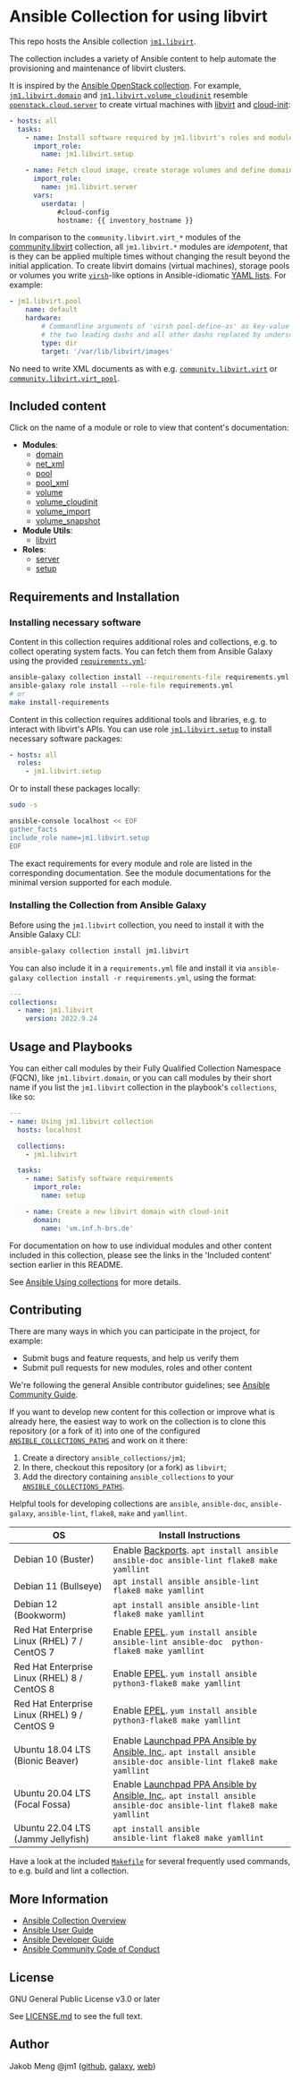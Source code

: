 # Ansible Collection for using libvirt

This repo hosts the Ansible collection [`jm1.libvirt`](https://galaxy.ansible.com/jm1/libvirt).

The collection includes a variety of Ansible content to help automate the provisioning and maintenance of libvirt
clusters.

It is inspired by the [Ansible OpenStack collection][openstack-cloud]. For example, [`jm1.libvirt.domain`][
jm1-libvirt-domain] and [`jm1.libvirt.volume_cloudinit`][jm1-libvirt-volume-cloudinit] resemble
[`openstack.cloud.server`][openstack-cloud-server] to create virtual machines with [libvirt][libvirt] and
[cloud-init][cloud-init-doc]:

[cloud-init-doc]: https://cloudinit.readthedocs.io/
[jm1-libvirt-domain]: plugins/modules/domain.py
[jm1-libvirt-volume-cloudinit]: plugins/modules/volume_cloudinit.py
[libvirt]: https://libvirt.org/
[openstack-cloud]: https://galaxy.ansible.com/openstack/cloud
[openstack-cloud-server]: https://docs.ansible.com/ansible/latest/collections/openstack/cloud/server_module.html

```yaml
- hosts: all
  tasks:
    - name: Install software required by jm1.libvirt's roles and modules
      import_role:
        name: jm1.libvirt.setup

    - name: Fetch cloud image, create storage volumes and define domain (virtual machine)
      import_role:
        name: jm1.libvirt.server
      vars:
        userdata: |
            #cloud-config
            hostname: {{ inventory_hostname }}
```

In comparison to the `community.libvirt.virt_*` modules of the [community.libvirt][community.libvirt] collection,
all `jm1.libvirt.*` modules are *idempotent*, that is they can be applied multiple times without changing the result
beyond the initial application. To create libvirt domains (virtual machines), storage pools or volumes you write
[`virsh`][virsh]-like options in Ansible-idiomatic [YAML lists][ansible-yaml-syntax]. For example:

```yaml
- jm1.libvirt.pool
    name: default
    hardware:
        # Commandline arguments of 'virsh pool-define-as' as key-value pairs without
        # the two leading dashs and all other dashs replaced by underscores.
        type: dir
        target: '/var/lib/libvirt/images'
```

No need to write XML documents as with e.g. [`community.libvirt.virt`][community-libvirt-virt] or
[`community.libvirt.virt_pool`][community-libvirt-virt-pool].

[virsh]: https://libvirt.org/manpages/virsh.html
[community.libvirt]: https://galaxy.ansible.com/community/libvirt
[community-libvirt-virt]: https://docs.ansible.com/ansible/latest/collections/community/libvirt/virt_module.html
[community-libvirt-virt-pool]: https://docs.ansible.com/ansible/latest/collections/community/libvirt/virt_pool_module.html
[ansible-yaml-syntax]: https://docs.ansible.com/ansible/latest/reference_appendices/YAMLSyntax.html

## Included content

Click on the name of a module or role to view that content's documentation:

- **Modules**:
    * [domain](plugins/modules/domain.py)
    * [net_xml](plugins/modules/net_xml.py)
    * [pool](plugins/modules/pool.py)
    * [pool_xml](plugins/modules/pool_xml.py)
    * [volume](plugins/modules/volume.py)
    * [volume_cloudinit](plugins/modules/volume_cloudinit.py)
    * [volume_import](plugins/modules/volume_import.py)
    * [volume_snapshot](plugins/modules/volume_snapshot.py)
- **Module Utils**:
    * [libvirt](plugins/module_utils/libvirt.py)
- **Roles**:
    * [server](roles/server/README.md)
    * [setup](roles/setup/README.md)

## Requirements and Installation

### Installing necessary software

Content in this collection requires additional roles and collections, e.g. to collect operating system facts. You can
fetch them from Ansible Galaxy using the provided [`requirements.yml`](requirements.yml):

```sh
ansible-galaxy collection install --requirements-file requirements.yml
ansible-galaxy role install --role-file requirements.yml
# or
make install-requirements
```

Content in this collection requires additional tools and libraries, e.g. to interact with libvirt's APIs. You can use
role [`jm1.libvirt.setup`](roles/setup/README.md) to install necessary software packages:

```yaml
- hosts: all
  roles:
    - jm1.libvirt.setup
```

Or to install these packages locally:

```sh
sudo -s

ansible-console localhost << EOF
gather_facts
include_role name=jm1.libvirt.setup
EOF
```

The exact requirements for every module and role are listed in the corresponding documentation.
See the module documentations for the minimal version supported for each module.

### Installing the Collection from Ansible Galaxy

Before using the `jm1.libvirt` collection, you need to install it with the Ansible Galaxy CLI:

```sh
ansible-galaxy collection install jm1.libvirt
```

You can also include it in a `requirements.yml` file and install it via
`ansible-galaxy collection install -r requirements.yml`, using the format:

```yaml
---
collections:
  - name: jm1.libvirt
    version: 2022.9.24
```

## Usage and Playbooks

You can either call modules by their Fully Qualified Collection Namespace (FQCN), like `jm1.libvirt.domain`, or you
can call modules by their short name if you list the `jm1.libvirt` collection in the playbook's `collections`,
like so:

```yaml
---
- name: Using jm1.libvirt collection
  hosts: localhost

  collections:
    - jm1.libvirt

  tasks:
    - name: Satisfy software requirements
      import_role:
        name: setup

    - name: Create a new libvirt domain with cloud-init
      domain:
        name: 'vm.inf.h-brs.de'
```

For documentation on how to use individual modules and other content included in this collection, please see the links
in the 'Included content' section earlier in this README.

See [Ansible Using collections](https://docs.ansible.com/ansible/latest/user_guide/collections_using.html) for more
details.

## Contributing

There are many ways in which you can participate in the project, for example:

- Submit bugs and feature requests, and help us verify them
- Submit pull requests for new modules, roles and other content

We're following the general Ansible contributor guidelines;
see [Ansible Community Guide](https://docs.ansible.com/ansible/latest/community/index.html).

If you want to develop new content for this collection or improve what is already here, the easiest way to work on the
collection is to clone this repository (or a fork of it) into one of the configured [`ANSIBLE_COLLECTIONS_PATHS`](
https://docs.ansible.com/ansible/latest/reference_appendices/config.html#collections-paths) and work on it there:
1. Create a directory `ansible_collections/jm1`;
2. In there, checkout this repository (or a fork) as `libvirt`;
3. Add the directory containing `ansible_collections` to your
   [`ANSIBLE_COLLECTIONS_PATHS`](https://docs.ansible.com/ansible/latest/reference_appendices/config.html#collections-paths).

Helpful tools for developing collections are `ansible`, `ansible-doc`, `ansible-galaxy`, `ansible-lint`, `flake8`,
`make` and `yamllint`.

| OS                                           | Install Instructions                                                |
| -------------------------------------------- | ------------------------------------------------------------------- |
| Debian 10 (Buster)                           | Enable [Backports](https://backports.debian.org/Instructions/). `apt install ansible ansible-doc ansible-lint flake8 make yamllint` |
| Debian 11 (Bullseye)                         | `apt install ansible ansible-lint flake8 make yamllint` |
| Debian 12 (Bookworm)                         | `apt install ansible ansible-lint flake8 make yamllint` |
| Red Hat Enterprise Linux (RHEL) 7 / CentOS 7 | Enable [EPEL](https://fedoraproject.org/wiki/EPEL). `yum install ansible ansible-lint ansible-doc  python-flake8 make yamllint` |
| Red Hat Enterprise Linux (RHEL) 8 / CentOS 8 | Enable [EPEL](https://fedoraproject.org/wiki/EPEL). `yum install ansible                          python3-flake8 make yamllint` |
| Red Hat Enterprise Linux (RHEL) 9 / CentOS 9 | Enable [EPEL](https://fedoraproject.org/wiki/EPEL). `yum install ansible                          python3-flake8 make yamllint` |
| Ubuntu 18.04 LTS (Bionic Beaver)             | Enable [Launchpad PPA Ansible by Ansible, Inc.](https://launchpad.net/~ansible/+archive/ubuntu/ansible). `apt install ansible ansible-doc ansible-lint flake8 make yamllint` |
| Ubuntu 20.04 LTS (Focal Fossa)               | Enable [Launchpad PPA Ansible by Ansible, Inc.](https://launchpad.net/~ansible/+archive/ubuntu/ansible). `apt install ansible ansible-doc ansible-lint flake8 make yamllint` |
| Ubuntu 22.04 LTS (Jammy Jellyfish)           | `apt install ansible             ansible-lint flake8 make yamllint` |

Have a look at the included [`Makefile`](Makefile) for
several frequently used commands, to e.g. build and lint a collection.

## More Information

- [Ansible Collection Overview](https://github.com/ansible-collections/overview)
- [Ansible User Guide](https://docs.ansible.com/ansible/latest/user_guide/index.html)
- [Ansible Developer Guide](https://docs.ansible.com/ansible/latest/dev_guide/index.html)
- [Ansible Community Code of Conduct](https://docs.ansible.com/ansible/latest/community/code_of_conduct.html)

## License

GNU General Public License v3.0 or later

See [LICENSE.md](LICENSE.md) to see the full text.

## Author

Jakob Meng
@jm1 ([github](https://github.com/jm1), [galaxy](https://galaxy.ansible.com/jm1), [web](http://www.jakobmeng.de))
